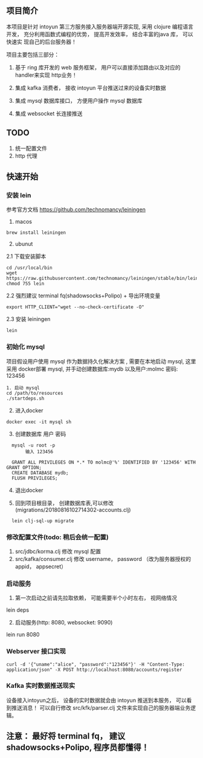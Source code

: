 ## 项目简介

本项目是针对 intoyun 第三方服务接入服务器端开源实现, 采用 clojure 编程语言
开发， 充分利用函数式编程的优势， 提高开发效率， 结合丰富的java 库， 可以快速实
现自己的后台服务器！

项目主要包括三部分：

1. 基于 ring 库开发的 web 服务框架， 用户可以直接添加路由以及对应的handler来实现
   http业务！

2. 集成 kafka 消费者， 接收 intoyun 平台推送过来的设备实时数据

3. 集成 mysql 数据库接口， 方便用户操作 mysql 数据库

4. 集成 websocket 长连接推送

## TODO

1. 统一配置文件
2. http 代理

## 快速开始

### 安装 lein

参考官方文档  https://github.com/technomancy/leiningen

1. macos 

```
brew install leiningen
```

2. ubunut

2.1 下载安装脚本
```
cd /usr/local/bin
wget https://raw.githubusercontent.com/technomancy/leiningen/stable/bin/lein
chmod 755 lein
```

2.2 强烈建议 terminal fq(shadowsocks+Polipo) + 导出环境变量

```
export HTTP_CLIENT="wget --no-check-certificate -O"
```

2.3 安装 leiningen

```
lein
```

### 初始化 mysql

项目假设用户使用 mysql 作为数据持久化解决方案 , 需要在本地启动 mysql, 这里采用
docker部署 mysql, 并手动创建数据库:mydb 以及用户:molmc 密码: 123456

```
1. 启动 mysql
cd /path/to/resources
./startdeps.sh
```

2. 进入docker
```
docker exec -it mysql sh
```

3. 创建数据库 用户 密码

```
  mysql -u root -p
       输入 123456

  GRANT ALL PRIVILEGES ON *.* TO molmc@'%' IDENTIFIED BY '123456' WITH GRANT OPTION;
  CREATE DATABASE mydb;
  FLUSH PRIVILEGES;
```

4. 退出docker

5. 回到项目根目录， 创建数据库表,可以修改 (migrations/20180816102714302-accounts.clj)

```
  lein clj-sql-up migrate

```

### 修改配置文件(todo: 稍后会统一配置)

1. src/jdbc/korma.clj  修改 mysql 配置
2. src/kafka/consumer.clj 修改 username， password （改为服务器授权的 appid， appsecret）

### 启动服务
1. 第一次启动之前请先拉取依赖， 可能需要半个小时左右， 视网络情况

  lein deps

2. 启动服务(http: 8080, websocket: 9090)

  lein run 8080

### Webserver 接口实现

```
curl -d '{"uname":"alice", "password":"123456"}' -H "Content-Type: application/json" -X POST http://localhost:8080/accounts/register
```

### Kafka 实时数据推送现实

设备接入intoyun之后， 设备的实时数据就会由 intoyun 推送到本服务， 可以看到推送消息！
可以自行修改 src/kfk/parser.clj 文件来实现自己的服务器端业务逻辑。


## 注意： 最好将 terminal fq， 建议 shadowsocks+Polipo, 程序员都懂得！

